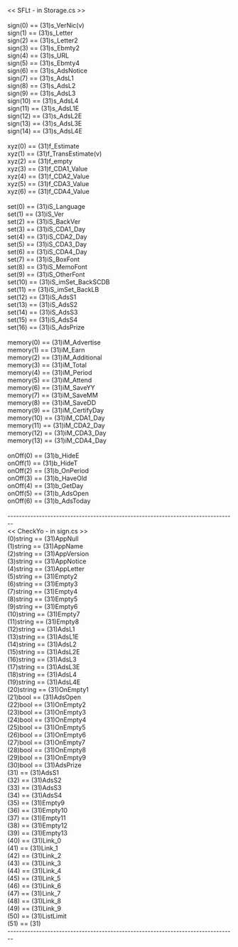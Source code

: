 << SFLt - in Storage.cs >>
<br>
<br>sign(0) == (31)s_VerNic(v)
<br>sign(1) == (31)s_Letter
<br>sign(2) == (31)s_Letter2
<br>sign(3) == (31)s_Ebmty2
<br>sign(4) == (31)s_URL
<br>sign(5) == (31)s_Ebmty4
<br>sign(6) == (31)s_AdsNotice
<br>sign(7) == (31)s_AdsL1
<br>sign(8) == (31)s_AdsL2
<br>sign(9) == (31)s_AdsL3
<br>sign(10) == (31)s_AdsL4
<br>sign(11) == (31)s_AdsL1E
<br>sign(12) == (31)s_AdsL2E
<br>sign(13) == (31)s_AdsL3E
<br>sign(14) == (31)s_AdsL4E
<br>
<br>xyz(0) == (31)f_Estimate
<br>xyz(1) == (31)f_TransEstimate(v)
<br>xyz(2) == (31)f_empty
<br>xyz(3) == (31)f_CDA1_Value
<br>xyz(4) == (31)f_CDA2_Value
<br>xyz(5) == (31)f_CDA3_Value
<br>xyz(6) == (31)f_CDA4_Value
<br>
<br>set(0) == (31)iS_Language
<br>set(1) == (31)iS_Ver
<br>set(2) == (31)iS_BackVer
<br>set(3) == (31)iS_CDA1_Day
<br>set(4) == (31)iS_CDA2_Day
<br>set(5) == (31)iS_CDA3_Day
<br>set(6) == (31)iS_CDA4_Day
<br>set(7) == (31)iS_BoxFont
<br>set(8) == (31)iS_MemoFont
<br>set(9) == (31)iS_OtherFont
<br>set(10) == (31)iS_imSet_BackSCDB
<br>set(11) == (31)iS_imSet_BackLB
<br>set(12) == (31)iS_AdsS1
<br>set(13) == (31)iS_AdsS2
<br>set(14) == (31)iS_AdsS3
<br>set(15) == (31)iS_AdsS4
<br>set(16) == (31)iS_AdsPrize
<br>
<br>memory(0) == (31)iM_Advertise
<br>memory(1) == (31)iM_Earn
<br>memory(2) == (31)iM_Additional
<br>memory(3) == (31)iM_Total
<br>memory(4) == (31)iM_Period
<br>memory(5) == (31)iM_Attend
<br>memory(6) == (31)iM_SaveYY
<br>memory(7) == (31)iM_SaveMM
<br>memory(8) == (31)iM_SaveDD
<br>memory(9) == (31)iM_CertifyDay
<br>memory(10) == (31)iM_CDA1_Day
<br>memory(11) == (31)iM_CDA2_Day
<br>memory(12) == (31)iM_CDA3_Day
<br>memory(13) == (31)iM_CDA4_Day
<br>
<br>onOff(0) == (31)b_HideE
<br>onOff(1) == (31)b_HideT
<br>onOff(2) == (31)b_OnPeriod
<br>onOff(3) == (31)b_HaveOld
<br>onOff(4) == (31)b_GetDay
<br>onOff(5) == (31)b_AdsOpen
<br>onOff(6) == (31)b_AdsToday
<br>
<br>--------------------------------------------------------------------------------
<br><< CheckYo - in sign.cs >>
<br>(0)string == (31)AppNull
<br>(1)string == (31)AppName
<br>(2)string == (31)AppVersion
<br>(3)string == (31)AppNotice
<br>(4)string == (31)AppLetter
<br>(5)string == (31)Empty2
<br>(6)string == (31)Empty3
<br>(7)string == (31)Empty4
<br>(8)string == (31)Empty5
<br>(9)string == (31)Empty6
<br>(10)string == (31)Empty7
<br>(11)string == (31)Empty8
<br>(12)string == (31)AdsL1
<br>(13)string == (31)AdsL1E
<br>(14)string == (31)AdsL2
<br>(15)string == (31)AdsL2E
<br>(16)string == (31)AdsL3
<br>(17)string == (31)AdsL3E
<br>(18)string == (31)AdsL4
<br>(19)string == (31)AdsL4E
<br>(20)string == (31)OnEmpty1
<br>(21)bool == (31)AdsOpen
<br>(22)bool == (31)OnEmpty2
<br>(23)bool == (31)OnEmpty3
<br>(24)bool == (31)OnEmpty4
<br>(25)bool == (31)OnEmpty5
<br>(26)bool == (31)OnEmpty6
<br>(27)bool == (31)OnEmpty7
<br>(28)bool == (31)OnEmpty8
<br>(29)bool == (31)OnEmpty9
<br>(30)bool == (31)AdsPrize
<br>(31) == (31)AdsS1
<br>(32) == (31)AdsS2
<br>(33) == (31)AdsS3
<br>(34) == (31)AdsS4
<br>(35) == (31)Empty9
<br>(36) == (31)Empty10
<br>(37) == (31)Empty11
<br>(38) == (31)Empty12
<br>(39) == (31)Empty13
<br>(40) == (31)Link_0
<br>(41) == (31)Link_1
<br>(42) == (31)Link_2
<br>(43) == (31)Link_3
<br>(44) == (31)Link_4
<br>(45) == (31)Link_5
<br>(46) == (31)Link_6
<br>(47) == (31)Link_7
<br>(48) == (31)Link_8
<br>(49) == (31)Link_9
<br>(50) == (31)ListLimit
<br>(51) == (31) 
<br>--------------------------------------------------------------------------------
